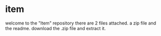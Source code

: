 # item
welcome to the "Item" repository
there are 2 files attached. a zip file and the readme. download the .zip file and extract it.
